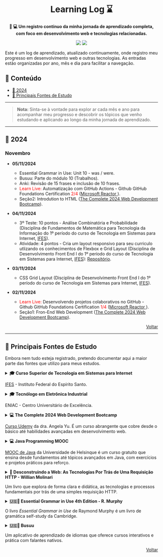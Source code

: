 <!-- markdownlint-disable -->
<h1 align="center" id="inicio">
    Learning Log ⌛
    <br>
</h1>

<p align="center">
    <strong>📝 💻 Um registro contínuo da minha jornada de aprendizado completa, com foco em desenvolvimento web e tecnologias relacionadas.</strong>
</p>

<p align="center">
    <a href="https://github.com/seu_usuario" title="Perfil"><img src="https://img.shields.io/badge/learning-log-blue.svg"></a>
    <a href="#Contents" title="Índice"><img src="https://img.shields.io/badge/progress-continuous-green.svg"></a>
</p>

Este é um log de aprendizado, atualizado continuamente, onde registro meu progresso em desenvolvimento web e outras tecnologias. As entradas estão organizadas por ano, mês e dia para facilitar a navegação.

## 📌 Conteúdo
                 
- [📅 2024](#2024)
- [📂 Principais Fontes de Estudo](#fontes-de-estudo)

<hr/>

> **Nota:** Sinta-se à vontade para explor ar cada mês e ano para acompanhar meu progresso e descobrir os tópicos que venho estudando e aplicando ao longo da minha jornada de aprendizado.

<hr/>

<h2 id="2024">📅 2024</h2>

### Novembro

- **05/11/2024**
    - Essential Grammar in Use: Unit 10	- was / were.
    - Busuu: Parte do módulo 10 (Trabalhos).
    - Anki: Revisão de 15 frases e inclusão de 10 frases.
    - <span style="color:red">Learn Live:</span> Automatização com GitHub Actions - Github GitHub Foundations Certification <span style="color:red">2/4</span> ([Microsoft Reactor ](https://www.youtube.com/watch?v=ZG2Lm0-_N78&t=3663s&ab_channel=MicrosoftReactor)).
    - Seção2: Introdution to HTML ([The Complete 2024 Web Development Bootcamp](https://www.udemy.com/course/the-complete-web-development-bootcamp/?srsltid=AfmBOoq-3n_8CfmVAjQEAPZ4BgsWmAtNz6DqKhOsdH3AXdhUw91W9WFk&couponCode=LETSLEARNNOW)).

- **04/11/2024**
    - 3º Teste: 10 pontos - Análise Combinatória e Probabilidade (Disciplina de Fundamentos de Matemática para Tecnologia da Informação do 1º período do curso de Tecnologia em Sistemas para Internet, [IFES](https://serra.ifes.edu.br/cursos/graduacao/tecnologia-em-sistemas-para-internet)).
    - Atividade: 4 pontos - Cria um layout responsivo para seu curriculo utlizando os conhecimentos de Flexbox e Grid Layout (Disciplina de Desenvolvimento Front End I do 1º período do curso de Tecnologia em Sistemas para Internet</span>, [IFES](https://serra.ifes.edu.br/cursos/graduacao/tecnologia-em-sistemas-para-internet)): [Repositório](https://github.com/rafael-s-santos/Internet-Systems-Technology-IFES/tree/main/1st-semester/Front-End-I/resume-grid-flexbox).

- **03/11/2024**
    - CSS Grid Layout (Disciplina de Desenvolvimento Front End I do 1º período do curso de Tecnologia em Sistemas para Internet, [IFES](https://serra.ifes.edu.br/cursos/graduacao/tecnologia-em-sistemas-para-internet)).

- **02/11/2024**
    - <span style="color:red">Learn Live:</span> Desenvolvendo projetos colaborativos no GitHub - Github GitHub Foundations Certification <span style="color:red">1/4</span> ([Microsoft Reactor ](https://www.youtube.com/watch?v=ZG2Lm0-_N78&t=3663s&ab_channel=MicrosoftReactor)).
    - Seção1: Fron-End Web Development ([The Complete 2024 Web Development Bootcamp](https://www.udemy.com/course/the-complete-web-development-bootcamp/?srsltid=AfmBOoq-3n_8CfmVAjQEAPZ4BgsWmAtNz6DqKhOsdH3AXdhUw91W9WFk&couponCode=LETSLEARNNOW)).

<div style="text-align: right;">
<a href="#inicio" ><i class="fa fa-arrow-up"></i> Voltar</a>
</div>

<hr/>

<h2 id="fontes-de-estudo">📂 Principais Fontes de Estudo</h2> 

Embora nem tudo esteja registrado, pretendo documentar aqui a maior parte das fontes que utilizo para meus estudos.

<details>
<summary><strong>🎓 Curso Superior de Tecnologia em Sistemas para Internet</strong>
<p><a href="https://serra.ifes.edu.br/cursos/graduacao/tecnologia-em-sistemas-para-internet">IFES</a> - Instituto Federal do Espírito Santo.</p>
</summary>

- **1º Período (330 horas)**
    | Disciplinas                                       | Carga Horária | Progresso |
    |---------------------------------------------------|---------------|-----------|
    | Desenvolvimento Front End I                       | 60h           | ⬜        |
    | Trabalhos Colaborativos e Mídias Digitais         | 60h           | ⬜        |
    | Fundamentos de Matemática para Tec. da Informação | 75h           | ⬜        |
    | Introdução à Programação                          | 75h           | ⬜        |
    | Lógica Digital e Organização de Computadores      | 60h           | ⬜        |

- **2º Período (330 horas)**
    | Disciplinas                                  | Carga Horária | Progresso |
    |----------------------------------------------|---------------|-----------|
    | Desenvolvimento Front End II                 | 75h           | ⬜        |
    | Experiência do Usuário                       | 60h           | ⬜        |
    | Análise e Projeto de Sistemas                | 60h           | ⬜        |
    | Estrutura de Dados                           | 75h           | ⬜        |
    | Sistemas Operacionais                        | 60h           | ⬜        |

- **3º Período (360 horas)**
    | Disciplinas                                  | Carga Horária | Progresso |
    |----------------------------------------------|---------------|-----------|
    | Desenvolvimento Back End I                   | 75h           | ⬜        |
    | Banco de Dados I                             | 75h           | ⬜        |
    | Projeto de Extensão I                        | 75h           | ⬜        |
    | Programação Orientada a Objetos I            | 75h           | ⬜        |
    | Rede de Computadores Para Des. Web           | 60h           | ⬜ 

- **4º Período (360 horas)**
    | Disciplinas                                  | Carga Horária | Progresso |
    |----------------------------------------------|---------------|-----------|
    | Desenvolvimento Front End II                 | 75h           | ⬜        |
    | Banco de Dados II                            | 75h           | ⬜        |
    | Produção de Texto e Pesquisa em Computação   | 60h           | ⬜        |
    | Programação Orientada a Objetos II           | 75h           | ⬜        |
    | Desenvolvimento de aplicativos I             | 75h           | ⬜ 

 - **5º Período (330 horas)**
    | Disciplinas                                  | Carga Horária | Progresso |
    |----------------------------------------------|---------------|-----------|
    | Diciplina Optativa                           | 60h           | ⬜        |
    | Engenharia de Software                       | 60h           | ⬜        |
    | Projeto de Extensão II                       | 75h           | ⬜        |
    | Sistema de Gerenciamento de Conteúdo         | 60h           | ⬜        |
    | Desenvolvimento de aplicativos II            | 75h           | ⬜ 

- **6º Período (300 horas)**
    | Disciplinas                                           | Carga Horária | Progresso |
    |-------------------------------------------------------|---------------|-----------|
    | Computação em Nuvem                                   | 60h           | ⬜        |
    | Teste e Segurança de Software                         | 60h           | ⬜        |
    | Projeto de Extensão III                               | 60h           | ⬜        |
    | Fundamentos Sociais e de Lesgislação para Tec. da Inf.| 60h           | ⬜        |
    | Empreendedorismo e Marketing em Tec. da Inf.          | 60h           | ⬜        |
</details>

<details>
<summary><strong>🎓 Tecnólogo em Eletrônica Industrial</strong>
<p>ENIAC -  Centro Universitário de Excelência.</p>
</summary>

- **1º Período**
    | Disciplinas                                            | Progresso |
    |--------------------------------------------------------|-----------|
    | Comunicação                                            | ✅        |
    | Desenvolvimento de Carreiras                           | ✅        |
    | Matemática                                             | ⬜        |
    | Oficina de Competências Profissionais - Engenharias    | ✅        |
    | Oficina de Desenvolvimento de Habilidades Básicas      | ✅        |
    | Projeto de Empreendedorismo                            | ⬜        |
    | Tecnologia                                             | ⬜        |

- **2º Período**
    | Disciplinas                                      | Progresso |
    |--------------------------------------------------|-----------|
    | Energias Renováveis                              | ⬜        |
    | Modelagem e Solução de Problemas                 | ⬜        |
    | Mundo 4.0 e Inovação                             | ⬜        |
    | Projeto em Energias Renováveis e Sustentabilidade| ⬜        |
    | Tecnologia Gráfica                               | ⬜        |
    | Tópicos Especiais em Energias Renováveis         | ⬜        |

- **3º Período**
    | Disciplinas                                      | Progresso |
    |--------------------------------------------------|-----------|
    | Circuitos Elétricos                              | ⬜        |
    | Eletrônica Analógica                             | ⬜        |
    | Eletrônica Digital                               | ⬜        |
    | Instalações Elétricas                            | ⬜        |
    | Projeto de Eletrônica Básica                     | ⬜        |
    | Sensores Industriais                             | ⬜        |
    | Tópicos Especiais em Eletrônica Básica           | ⬜        |

- **4º Período**
    | Disciplinas                                      | Progresso |
    |--------------------------------------------------|-----------|
    | Eletrônica Aplicada                              | ⬜        |
    | Eletrônica Industrial                            | ⬜        |
    | Máquinas Elétricas                               | ⬜        |
    | Materiais Eletroeletrônicos                      | ⬜        |
    | Programação de Computadores                      | ⬜        |
    | Projeto de Eletrônica Aplicada                   | ⬜        |
    | Tópicos Especiais em Eletrônica Aplicada         | ⬜        |

- **5º Período**
    | Disciplinas                                      | Progresso |
    |--------------------------------------------------|-----------|
    | Controladores Lógicos                            | ⬜        |
    | Geração, Transmissão e Distribuição de Energia   | ⬜        |
    | Microcontroladores                               | ⬜        |
    | Projeto de Automação e Controle                  | ⬜        |
    | Redes Industriais                                | ⬜        |
    | Sistemas Digitais                                | ⬜        |
    | Tópicos Especiais em Automação e Controle        | ⬜        |

- **6º Período**
    | Disciplinas                                           | Progresso |
    |-------------------------------------------------------|-----------|
    | Atividades Complementares                             | ⬜        |
    | Comunicação Analógica                                 | ⬜        |
    | Eletromagnetismo                                      | ⬜        |
    | Estágio Supervisionado - Engenharias                  | ⬜        |
    | Higiene e Segurança no Trabalho                       | ⬜        |
    | Práticas Profissionais - Engenharias                  | ⬜        |
    | Processamento Digital de Sinais                       | ⬜        |
    | Projeto de Telecomunicações                           | ⬜        |
    | Tópicos Especiais em Telecomunicações                 | ⬜        |
    | Transmissão Digital                                   | ⬜        |

</details>

<details>
<summary><strong>💻 The Complete 2024 Web Development Bootcamp</strong>
<p><a href="https://www.udemy.com/course/the-complete-web-development-bootcamp/?srsltid=AfmBOoqFkDfnF_N1WproaQxU-ZZWX7KLSm6jRsht7AWsv0EOaywX7bv5&couponCode=LETSLEARNNOW">Curso Udemy</a> da dra. Angela Yu. É um curso abrangente que cobre desde o básico até habilidades avançadas em desenvolvimento web. </p>
</summary>

- **Front-End Web Development** 
    | Recurso                                     | Progresso |
    |---------------------------------------------|-----------|
    | HTML 5                                      | ⬜        |
    | CSS 3                                       | ⬜        |
    | Flexbox                                     | ⬜        |
    | Grid                                        | ⬜        |
    | Bootstrap 5                                 | ⬜        |
    | JavaScript ES6                              | ⬜        |
    | DOM Manipulation                            | ⬜        |
    | jQuery                                      | ⬜        |
    | Bash Command Line                           | ⬜        |
    | Git, GitHub and Version Control             | ⬜        |

- **Backend Web Development (JS)**
    | Recurso                                     | Progresso |
    |---------------------------------------------|-----------|
    | Node.js                                     | ⬜        |
    | NPM                                         | ⬜        |
    | Express.js                                  | ⬜        |
    | EJS                                         | ⬜        |
    | REST APIs                                   | ⬜        |

- **Databases**
    | Recurso                                     | Progresso |
    |---------------------------------------------|-----------|
    | SQL                                         | ⬜        |
    | PostgreSQL                                  | ⬜        |
    | Authentication                              | ⬜        |

- **Front-End Frameworks**
    | Recurso                                     | Progresso |
    |---------------------------------------------|-----------|
    | React.js                                    | ⬜        |
    | React Hooks                                 | ⬜        |

- **Web Design**
    | Recurso                                     | Progresso |
    |---------------------------------------------|-----------|
    | Web Design Principles                       | ⬜        |

- **Deployment**
    | Recurso                                     | Progresso |
    |---------------------------------------------|-----------|
    | Deployment with GitHub Pages                | ⬜        |

- **Web3 Development**
    | Recurso                                     | Progresso |
    |---------------------------------------------|-----------|
    | Web3 Development on the Internet Computer   | ⬜        |
    | Blockchain Technology                       | ⬜        |
    | Token Contract Development                  | ⬜        |
    | NFT Minting, Buying and Selling Logic       | ⬜        |
</details>

<details>
<summary><strong>💻 Java Programming MOOC</strong>
<p><a href="https://java-programming.mooc.fi/">MOOC de Java</a> da Universidade de Helsinque é um curso gratuito que ensina desde fundamentos até tópicos avançados em Java, com exercícios e projetos práticos para reforço.</p>
</summary>

- **Java Programming I** 
    | Recurso                                     | Progresso |
    |---------------------------------------------|-----------|
    | Part 1                                      | ⬜        |
    | Part 2                                      | ⬜        |
    | Part 3                                      | ⬜        |
    | Part 4                                      | ⬜        |
    | Part 5                                      | ⬜        |
    | Part 6                                      | ⬜        |
    | Part 7                                      | ⬜        |
    

- **Java Programming II** 
    | Recurso                                     | Progresso |
    |---------------------------------------------|-----------|
    | Part 8                                      | ⬜        |
    | Part 9                                      | ⬜        |
    | Part 10                                     | ⬜        |
    | Part 11                                     | ⬜        |
    | Part 12                                     | ⬜        |
    | Part 13                                     | ⬜        |
    | Part 14                                     | ⬜        |
</details>

<details>
<summary><strong>📘 Desconstruindo a Web: As Tecnologias Por Trás de Uma Requisição HTTP - Willian Molinari</strong>
<p><a href="#"></a>Um livro que explora de forma clara e didática, as tecnologias e processos fundamentais por trás de uma simples requisição HTTP.</p>
</summary>

-
    | Recurso                                                    | Progresso |
    |------------------------------------------------------------|-----------|
    |  Capítulo 01 - E no começo, havia o navegador              | ⬜        |
    |  Capítulo 02 - O sistema operacional e a resolução de nomes| ⬜        |
    |  Capítulo 03 - Resolução de nomes na rede                  | ⬜        |
    |  Capítulo 04 - Transferindo hypertexto                     | ⬜        |    
    |  Capítulo 05 - HTTPS e sua segurança                       | ⬜        |   
    |  Capítulo 06 - Para a internet e além!                     | ⬜        |   
    |  Capítulo 07 - Servidor web                                | ⬜        |   
    |  Capítulo 08 - O framework e a aplicação                   | ⬜        |   
    |  Capítulo 09 - De volta ao navegador                       | ⬜        |   
    |  Capítulo 10 - Além dessa requisição web                   | ⬜        |   
</details>

<details>
<summary><strong>🇺🇸📕 Essential Grammar in Use 4th Edition - R. Murphy</strong>
<p>O livro <em>Essential Grammar in Use</em> de Raymond Murphy é um livro de gramática self-study da Cambridge.</p>
</summary>

- **Unidades**
    | Unidade      | Tópico                                                                 | Progresso |
    |--------------|------------------------------------------------------------------------|-----------|
    | Unit 1       | am / is / are                                                          | ✅        |
    | Unit 2       | am / is / are (questions)                                              | ✅        |
    | Unit 3       | I am doing (present continuous)                                        | ✅        |
    | Unit 4       | are you doing? (present continuous questions)                          | ✅        |
    | Unit 5       | I do / work / like (present simple)                                    | ✅        |
    | Unit 6       | I don’t... (present simple negative)                                   | ✅        |
    | Unit 7       | Do you...? (present simple questions)                                  | ✅        |
    | Unit 8       | I am doing and I do (present continuous and present simple)            | ✅        |
    | Unit 9       | I have... / I’ve got...                                                | ✅        |
    | Unit 10      | was / were                                                             | ✅        |
    | Unit 11      | worked / got / went etc. (past simple)                                 | ⬜        |
    | Unit 12      | I didn’t... Did you...? (past simple negative and questions)           | ⬜        |
    | Unit 13      | I was doing (past continuous)                                          | ⬜        |
    | Unit 14      | I was doing and I did (past continuous and past simple)                | ⬜        |
    | Unit 15      | I have done (present perfect 1)                                        | ⬜        |
    | Unit 16      | I’ve just... I’ve already... I haven’t... yet (present perfect 2)      | ⬜        |
    | Unit 17      | Have you ever...? (present perfect 3)                                  | ⬜        |
    | Unit 18      | How long have you...? (present perfect 4)                              | ⬜        |
    | Unit 19      | for / since / ago                                                      | ⬜        |
    | Unit 20      | I have done and I did (present perfect and past simple)                | ⬜        |
    | Unit 21      | is done / was done (passive 1)                                         | ⬜        |
    | Unit 22      | is being done / has been done (passive 2)                              | ⬜        |
    | Unit 23      | be / have / do in present and past tenses                              | ⬜        |
    | Unit 24      | Regular and irregular verbs                                            | ⬜        |
    | Unit 25      | I used to...                                                           | ⬜        |
    | Unit 26      | What are you doing tomorrow?                                           | ⬜        |
    | Unit 27      | I’m going to...                                                        | ⬜        |
    | Unit 28      | will / shall (1)                                                       | ⬜        |
    | Unit 29      | will / shall (2)                                                       | ⬜        |
    | Unit 30      | might                                                                  | ⬜        |
    | Unit 31      | can and could                                                          | ⬜        |
    | Unit 32      | must / mustn’t / needn’t                                               | ⬜        |
    | Unit 33      | should                                                                 | ⬜        |
    | Unit 34      | I have to...                                                           | ⬜        |
    | Unit 35      | Would you like...? I’d like...                                         | ⬜        |
    | Unit 36      | there is / there are                                                   | ⬜        |
    | Unit 37      | there was / there were / there has / have been / there will be         | ⬜        |
    | Unit 38      | It...                                                                  | ⬜        |
    | Unit 39      | I am / I don’t etc.                                                    | ⬜        |
    | Unit 40      | Have you? Are you? Don’t you? etc.                                     | ⬜        |
    | Unit 41      | too / either / so am I / neither do I etc.                             | ⬜        |
    | Unit 42      | isn’t / haven’t / don’t etc. (negatives)                               | ⬜        |
    | Unit 43      | is it...? have you...? do they...? etc. (questions 1)                  | ⬜        |
    | Unit 44      | Who saw you? Who did you see? (questions 2)                            | ⬜        |
    | Unit 45      | Who is she talking to? What is it like? (questions 3)                  | ⬜        |
    | Unit 46      | What...? Which...? How...?                                             | ⬜        |
    | Unit 47      | How long does it take...?                                              | ⬜        |
    | Unit 48      | Do you know where...? I don’t know what... etc.                        | ⬜        |
    | Unit 49      | She said that... He told me that...                                    | ⬜        |
    | Unit 50      | work / working / go / going / do / doing                               | ⬜        |
    | Unit 51      | to... (I want to do) and -ing (I enjoy doing)                          | ⬜        |
    | Unit 52      | I want you to... I told you to...                                      | ⬜        |
    | Unit 53      | I went to the shop to...                                               | ⬜        |
    | Unit 54      | go to... / go on... / go for... / go -ing                              | ⬜        |
    | Unit 55      | get                                                                    | ⬜        |
    | Unit 56      | do and make                                                            | ⬜        |
    | Unit 57      | have                                                                   | ⬜        |
    | Unit 58      | I / me / he / him / they / them etc.                                   | ⬜        |
    | Unit 59      | my / his / their etc.                                                  | ⬜        |
    | Unit 60      | Whose is this? It’s mine / yours / hers etc.                           | ⬜        |
    | Unit 61      | I / me / my / mine                                                     | ⬜        |
    | Unit 62      | myself / yourself / themselves etc.                                    | ⬜        |
    | Unit 63      | -'s (Ann’s camera / my brother’s car) etc.                             | ⬜        |
    | Unit 64      | a / an                                                                 | ⬜        |
    | Unit 65      | flower(s) / bus(es) (singular and plural)                              | ⬜        |
    | Unit 66      | a car / some money (countable/uncountable 1)                           | ⬜        |
    | Unit 67      | a car / some money (countable/uncountable 2)                           | ⬜        |
    | Unit 68      | a / an and the                                                         | ⬜        |
    | Unit 69      | the...                                                                 | ⬜        |
    | Unit 70      | go to work / go home / go to the cinema                                | ⬜        |
    | Unit 71      | I like music / I hate exams                                            | ⬜        |
    | Unit 72      | the... (names of places)                                               | ⬜        |
    | Unit 73      | this / that / these / those                                            | ⬜        |
    | Unit 74      | one / ones                                                             | ⬜        |
    | Unit 75      | some and any                                                           | ⬜        |
    | Unit 76      | not + any / no / none                                                  | ⬜        |
    | Unit 77      | not + anybody / anyone / anything / nobody / no-one / nothing          | ⬜        |
    | Unit 78      | somebody / anything / nowhere etc.                                     | ⬜        |
    | Unit 79      | every and all                                                          | ⬜        |
    | Unit 80      | all / most / some / any / no / none                                    | ⬜        |
    | Unit 81      | both / either / neither                                                | ⬜        |
    | Unit 82      | a lot / much / many                                                    | ⬜        |
    | Unit 83      | (a) little / (a) few                                                   | ⬜        |
    | Unit 84      | old / nice / interesting etc. (adjectives)                             | ⬜        |
    | Unit 85      | quickly / badly / suddenly etc. (adverbs)                              | ⬜        |
    | Unit 86      | old / older / expensive / more expensive                               | ⬜        |
    | Unit 87      | older than... / more expensive than...                                 | ⬜        |
    | Unit 88      | not as... as                                                           | ⬜        |
    | Unit 89      | the oldest / the most expensive                                        | ⬜        |
    | Unit 90      | enough                                                                 | ⬜        |
    | Unit 91      | too                                                                    | ⬜        |    
    | Unit 92      | He speaks English very well, (word order 1)                            | ⬜        |
    | Unit 93      | always/usually/often etc. (word order 2)                               | ⬜        |
    | Unit 94      | still yet already                                                      | ⬜        |
    | Unit 95      | Give me that book! Give it to me!                                      | ⬜        |
    | Unit 96      | at 8 o’clock on Monday in April                                        | ⬜        |
    | Unit 97      | from ... to until since for                                            | ⬜        |
    | Unit 98      | before after during while                                              | ⬜        |
    | Unit 99      | in at on (places 1)                                                    | ⬜        |
    | Unit 100     | in at on (places 2)                                                    | ⬜        |
    | Unit 101     | to in at (places 3)                                                    | ⬜        |
    | Unit 102     | under behind opposite etc. (prepositions)                              | ⬜        |
    | Unit 103     | up over through etc. (prepositions)                                    | ⬜        |
    | Unit 104     | on at by with about (prepositions)                                     | ⬜        |
    | Unit 105     | afraid of ... good at ... etc. preposition H-'-ing (good at -ing etc.) | ⬜        |
    | Unit 106     | listen to ... look at ... etc. (verb + preposition)                    | ⬜        |
    | Unit 107     | go in fall off run away etc. (phrasal verbs 1)                         | ⬜        |
    | Unit 108     | put on your shoes put your shoes on (phrasal verbs 2)                  | ⬜        |
    | Unit 109     | and but or so because                                                  | ⬜        |
    | Unit 110     | When ...                                                               | ⬜        |
    | Unit 111     | If we go ... If you see ... etc.                                       | ⬜        |
    | Unit 112     | If I had ... If we went ... etc.                                       | ⬜        |
    | Unit 113     | a person who ... a thing that/which ... (relative clauses 1)           | ⬜        |
    | Unit 114     | the people we met the hotel you stayed at (relative clauses 2)         | ⬜        |
    
- **Appendices**
    | Apêndice   | Tópico                                                        | Progresso  |
    |------------|---------------------------------------------------------------|------------|
    | Appendix 1 | Active and passive                                            | ⬜         |
    | Appendix 2 | List of irregular verbs                                       | ⬜         |
    | Appendix 3 | Irregular verbs in groups                                     | ⬜         |
    | Appendix 4 | Short forms (he’s / I’d / don’t etc.)                         | ⬜         |
    | Appendix 5 | Spelling                                                      | ⬜         |
    | Appendix 6 | Phrasal verbs (look out / take off etc.)                      | ⬜         |
    | Appendix 7 | Phrasal verbs + object (fill in a form / put out a fire etc.) | ⬜         |
    | Additional exercises |                                                     | ⬜         |
    | Key to Exercises |                                                         | ⬜         |
    | Key to Additional exercises |                                              | ⬜         |
</details>

<details>
<summary><strong>🇺🇸📱 Busuu</strong>
<p>Um aplicativo de aprendizado de idiomas que oferece cursos interativos e prática com falantes nativos.</p>
</summary>

- **Iniciante A1**
    | Módulo                                   | Progresso |
    |------------------------------------------|-----------|
    | 1. Apresentações                         | ✅        |
    | 2. Saudações                             | ✅        |
    | 3. Falando de si mesmo                   | ✅        |
    | 4. Pessoas e coisas                      | ✅        |
    | 5. Idiomas                               | ✅        |
    | 6. Comunicação educada                   | ✅        |
    | 7. Objetos                               | ✅        |
    | 8. Novos lugares                         | ✅        |
    | 9. Saudações e felicitações              | ✅        |
    | 10. Trabalhos                            | ⬜        |
    | 11. Metas de estudo                      | ⬜        |
    | 12. À mesa                               | ⬜        |
    | 13. Compras de alimentos                 | ⬜        |
    | 14. Convidados                           | ⬜        |
    | 15. Convites                             | ⬜        |
    | 16. Ao telefone                          | ⬜        |
    | 17. Ortografia                           | ⬜        |
    | 18. Dados pessoais                       | ⬜        |
    | 19. Rotinas                              | ⬜        |
    | 20. A manhã                              | ⬜        |
    | 21. Hobby                                | ⬜        |
    | 22. Esportes                             | ⬜        |
    | 23. Em uma cafeteria                     | ⬜        |
    | 24. Compras                              | ⬜        |
    | 25. Ações em andamento                   | ⬜        |
    | 26. Ontem                                | ⬜        |
    | 27. Locais na cidade                     | ⬜        |
    | 28. Tempo (clima)                        | ⬜        |
    | 29. O fim de semana                      | ⬜        |
    | 30. Minha família                        | ⬜        |
    | 31. Pertences                            | ⬜        |
    | 32. Meu lar                              | ⬜        |
    | 33. Entretenimento                       | ⬜        |
    | 34. Consultas                            | ⬜        |
</details>

<div style="text-align: right;">
<a href="#inicio" ><i class="fa fa-arrow-up"></i> Voltar</a>
</div>